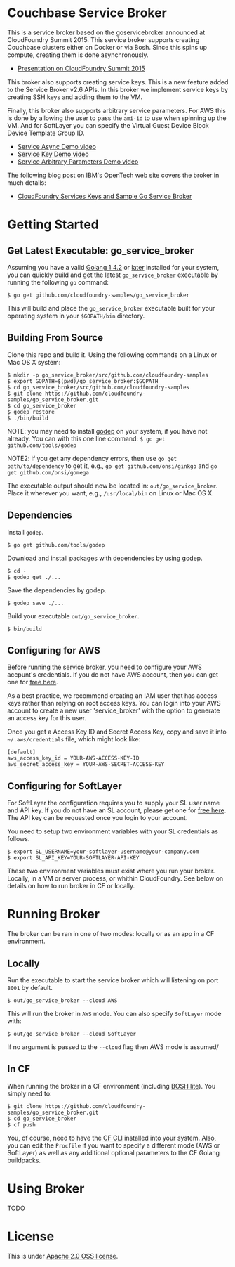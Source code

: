 Couchbase Service Broker
=================

This is a service broker based on the goservicebroker announced at CloudFoundry Summit 2015.  This service broker supports creating Couchbase clusters either on Docker or via Bosh. Since this spins up compute, creating them is done asynchronously. 

* [Presentation on CloudFoundry Summit 2015](https://www.youtube.com/watch?v=MrSy4iZZPZE)

This broker also supports creating service keys. This is a new feature added to the Service Broker v2.6 APIs. In this broker we implement service keys by creating SSH keys and adding them to the VM.

Finally, this broker also supports arbitrary service parameters. For AWS this is done by allowing the user to pass the `ami-id` to use when spinning up the VM. And for SoftLayer you can specify the Virtual Guest Device Block Device Template Group ID.

* [Service Async Demo video](https://www.youtube.com/watch?v=Ij5KSKrAq9Q)
* [Service Key Demo video](https://www.youtube.com/watch?v=V5uzLcPQPmo)
* [Service Arbitrary Parameters Demo video](https://www.youtube.com/watch?v=Qc3bZljGscs)

The following blog post on IBM's OpenTech web site covers the broker in much details:

* [CloudFoundry Services Keys and Sample Go Service Broker](https://developer.ibm.com/opentech/2015/07/09/cloudfoundry-services-keys-and-sample-go-service-broker/)

Getting Started
===============

Get Latest Executable: go_service_broker
----------------------------------------

Assuming you have a valid [Golang 1.4.2](https://golang.org/dl/) or [later](https://golang.org/dl/) installed for your system, you can quickly build and get the latest `go_service_broker` executable by running the following `go` command:

```
$ go get github.com/cloudfoundry-samples/go_service_broker
```

This will build and place the `go_service_broker` executable built for your operating system in your `$GOPATH/bin` directory.


Building From Source
--------------------

Clone this repo and build it. Using the following commands on a Linux or Mac OS X system:

```
$ mkdir -p go_service_broker/src/github.com/cloudfoundry-samples
$ export GOPATH=$(pwd)/go_service_broker:$GOPATH
$ cd go_service_broker/src/github.com/cloudfoundry-samples
$ git clone https://github.com/cloudfoundry-samples/go_service_broker.git
$ cd go_service_broker
$ godep restore
$ ./bin/build
```

NOTE: you may need to install [godep](https://github.com/tools/godep) on your system, if you have not already. You can with this one line command: `$ go get github.com/tools/godep`

NOTE2: if you get any dependency errors, then use `go get path/to/dependency` to get it, e.g., `go get github.com/onsi/ginkgo` and `go get github.com/onsi/gomega`

The executable output should now be located in: `out/go_service_broker`. Place it wherever you want, e.g., `/usr/local/bin` on Linux or Mac OS X.

Dependencies
------------

Install `godep`.

```
$ go get github.com/tools/godep
```

Download and install packages with dependencies by using godep.

```
$ cd -
$ godep get ./...
```

Save the dependencies by godep.

```
$ godep save ./...
```

Build your executable `out/go_service_broker`.

```
$ bin/build
```

Configuring for AWS
-------------------

Before running the service broker, you need to configure your AWS accpunt's credentials. If you do not have AWS account, then you can get one for [free here](https://aws.amazon.com/free).

As a best practice, we recommend creating an IAM user that has access keys rather than relying on root access keys. You can login into your AWS account to create a new user 'service_broker' with the option to generate an access key for this user. 

Once you get a Access Key ID and Secret Access Key, copy and save it into `~/.aws/credentials` file, which might look like:

```
[default]
aws_access_key_id = YOUR-AWS-ACCESS-KEY-ID
aws_secret_access_key = YOUR-AWS-SECRET-ACCESS-KEY
```

Configuring for SoftLayer
-------------------------

For SoftLayer the configuration requires you to supply your SL user name and API key. If you do not have an SL account, please get one for [free here](http://www.softlayer.com/promo/freeCloud/freecloud). The API key can be requested once you login to your account.

You need to setup two environment variables with your SL credentials as follows.

```
$ export SL_USERNAME=your-softlayer-username@your-company.com
$ export SL_API_KEY=YOUR-SOFTLAYER-API-KEY
```

These two environment variables must exist where you run your broker. Locally, in a VM or server process, or whithin CloudFoundry. See below on details on how to run broker in CF or locally.

Running Broker
==============

The broker can be ran in one of two modes: locally or as an app in a CF environment.

Locally
-------

Run the executable to start the service broker which will listening on port `8001` by default.

```
$ out/go_service_broker --cloud AWS
```

This will run the broker in `AWS` mode. You can also specify `SoftLayer` mode with:

```
$ out/go_service_broker --cloud SoftLayer
```

If no argument is passed to the `--cloud` flag then AWS mode is assumed/


In CF
-----

When running the broker in a CF environment (including [BOSH lite](https://github.com/cloudfoundry/bosh-lite)). You simply need to:

```
$ git clone https://github.com/cloudfoundry-samples/go_service_broker.git
$ cd go_service_broker
$ cf push
```

You, of course, need to have the [CF CLI](https://github.com/cloudfoundry/cli) installed into your system. Also, you can edit the `Procfile` if you want to specify a different mode (AWS or SoftLayer) as well as any additional optional parameters to the CF Golang buildpacks.

Using Broker
============

TODO

License
=======
This is under [Apache 2.0 OSS license](https://github.com/cloudfoundry-samples/go_service_broker/LICENSE).

